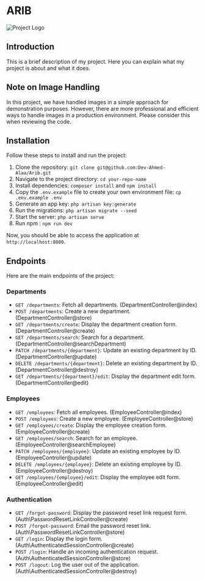 # ARIB

![Project Logo](https://arib.com.sa/media/m5sprxaa/group-19003.png)

## Introduction

This is a brief description of my project. Here you can explain what my project is about and what it does.

## Note on Image Handling

In this project, we have handled images in a simple approach for demonstration purposes. However, there are more professional and efficient ways to handle images in a production environment. Please consider this when reviewing the code.

## Installation

Follow these steps to install and run the project:

1. Clone the repository: `git clone git@github.com:Dev-Ahmed-Alaa/Arib.git`
2. Navigate to the project directory: `cd your-repo-name`
3. Install dependencies: `composer install` and `npm install`
4. Copy the `.env.example` file to create your own environment file: `cp .env.example .env`
5. Generate an app key: `php artisan key:generate`
6. Run the migrations: `php artisan migrate --seed`
7. Start the server: `php artisan serve`
8. Run npm : `npm run dev`


Now, you should be able to access the application at `http://localhost:8000`.

## Endpoints

Here are the main endpoints of the project:

### Departments

- `GET /departments`: Fetch all departments. (DepartmentController@index)
- `POST /departments`: Create a new department. (DepartmentController@store)
- `GET /departments/create`: Display the department creation form. (DepartmentController@create)
- `GET /departments/search`: Search for a department. (DepartmentController@searchDepartment)
- `PATCH /departments/{department}`: Update an existing department by ID. (DepartmentController@update)
- `DELETE /departments/{department}`: Delete an existing department by ID. (DepartmentController@destroy)
- `GET /departments/{department}/edit`: Display the department edit form. (DepartmentController@edit)

### Employees

- `GET /employees`: Fetch all employees. (EmployeeController@index)
- `POST /employees`: Create a new employee. (EmployeeController@store)
- `GET /employees/create`: Display the employee creation form. (EmployeeController@create)
- `GET /employees/search`: Search for an employee. (EmployeeController@searchEmployee)
- `PATCH /employees/{employee}`: Update an existing employee by ID. (EmployeeController@update)
- `DELETE /employees/{employee}`: Delete an existing employee by ID. (EmployeeController@destroy)
- `GET /employees/{employee}/edit`: Display the employee edit form. (EmployeeController@edit)

### Authentication

- `GET /forgot-password`: Display the password reset link request form. (Auth\PasswordResetLinkController@create)
- `POST /forgot-password`: Email the password reset link. (Auth\PasswordResetLinkController@store)
- `GET /login`: Display the login form. (Auth\AuthenticatedSessionController@create)
- `POST /login`: Handle an incoming authentication request. (Auth\AuthenticatedSessionController@store)
- `POST /logout`: Log the user out of the application. (Auth\AuthenticatedSessionController@destroy)


